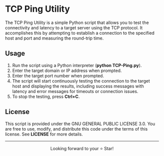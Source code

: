 # TCP Ping Utility

The TCP Ping Utility is a simple Python script that allows you to test the connectivity and latency to a target server using the TCP protocol. It accomplishes this by attempting to establish a connection to the specified host and port and measuring the round-trip time.

## Usage

1. Run the script using a Python interpreter (**python TCP-Ping.py**).
2. Enter the target domain or IP address when prompted.
3. Enter the target port number when prompted.
4. The script will start continuously testing the connection to the target host and displaying the results, including success messages with latency and error messages for timeouts or connection issues.
5. To stop the testing, press **Ctrl+C**.

## License
This script is provided under the GNU GENERAL PUBLIC LICENSE 3.0. You are free to use, modify, and distribute this code under the terms of this license. See **LICENSE** for more details.

***

<p align="center">
  Looking forward to your ⭐️ Star!
</p>
